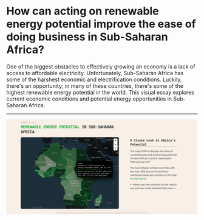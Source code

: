 # How can acting on renewable energy potential improve the ease of doing business in Sub-Saharan Africa?

One of the biggest obstacles to effectively growing an economy is a lack of access to affordable electricity. Unfortunately, Sub-Saharan Africa has some of the harshest economic and electrification conditions. Luckily, there's an opportunity; in many of these countries, there's some of the highest renewable energy potential in the world. This visual essay explores current economic conditions and potential energy opportunities in Sub-Saharan Africa.

---

![Preview Image](assets/preview.png)
